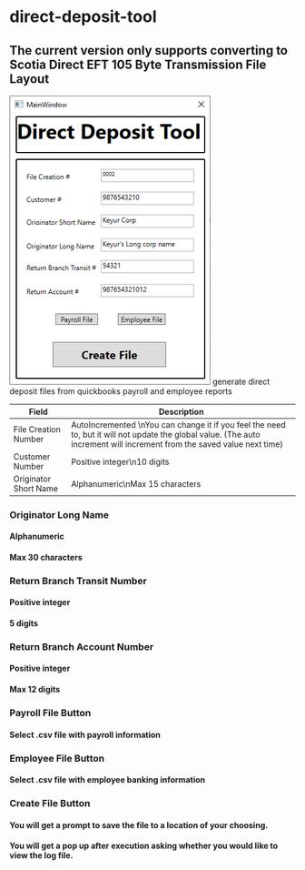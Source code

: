 # direct-deposit-tool
## The current version only supports converting to Scotia Direct EFT 105 Byte Transmission File Layout
![](https://github.com/keypat/direct-deposit-tool/blob/master/GUI.PNG)
generate direct deposit files from quickbooks payroll and employee reports

|Field|Description|
|-----|-----------|
|File Creation Number|AutoIncremented \nYou can change it if you feel the need to, but it will not update the global value. (The auto increment will increment from the saved value next time)|
|Customer Number|Positive integer\n10 digits|
|Originator Short Name|Alphanumeric\nMax 15 characters|
### Originator Long Name
####   Alphanumeric
####   Max 30 characters
### Return Branch Transit Number
####   Positive integer
####   5 digits
### Return Branch Account Number
####   Positive integer
####   Max 12 digits
### Payroll File Button
####   Select .csv file with payroll information
### Employee File Button
####   Select .csv file with employee banking information
### Create File Button
#### You will get a prompt to save the file to a location of your choosing.
#### You will get a pop up after execution asking whether you would like to view the log file.
